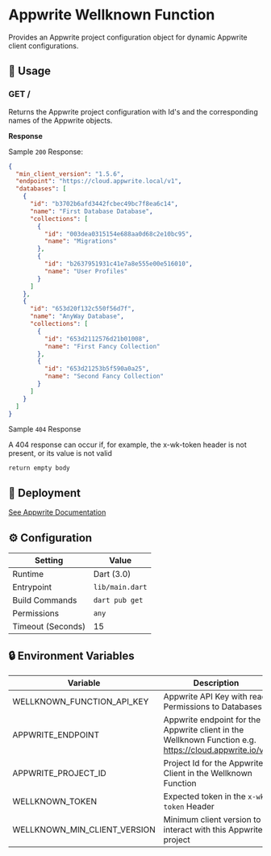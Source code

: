 # Appwrite Wellknown Function

Provides an Appwrite project configuration object for dynamic Appwrite client configurations.

## 🧰 Usage

### GET /

Returns the Appwrite project configuration with Id's and the corresponding names of the Appwrite objects.

**Response**

Sample `200` Response:

```json
{
  "min_client_version": "1.5.6",
  "endpoint": "https://cloud.appwrite.local/v1",
  "databases": [
    {
      "id": "b3702b6afd3442fcbec49bc7f8ea6c14",
      "name": "First Database Database",
      "collections": [
        {
          "id": "003dea0315154e688aa0d68c2e10bc95",
          "name": "Migrations"
        },
        {
          "id": "b2637951931c41e7a8e555e00e516010",
          "name": "User Profiles"
        }
      ]
    },
    {
      "id": "653d20f132c550f56d7f",
      "name": "AnyWay Database",
      "collections": [
        {
          "id": "653d2112576d21b01008",
          "name": "First Fancy Collection"
        },
        {
          "id": "653d21253b5f590a0a25",
          "name": "Second Fancy Collection"
        }
      ]
    }
  ]
}
```

Sample `404` Response

A 404 response can occur if, for example, the x-wk-token header is not present, or its value is not valid

```text
return empty body
```

## 🏢 Deployment

[See Appwrite Documentation](https://appwrite.io/docs/products/functions#)

## ⚙️ Configuration

| Setting           | Value           |
|-------------------|-----------------|
| Runtime           | Dart (3.0)      |
| Entrypoint        | `lib/main.dart` |
| Build Commands    | `dart pub get`  |
| Permissions       | `any`           |
| Timeout (Seconds) | 15              |

## 🔒 Environment Variables


| Variable                     | Description                                                                                           |
|------------------------------|-------------------------------------------------------------------------------------------------------|
| WELLKNOWN_FUNCTION_API_KEY   | Appwrite API Key with read Permissions to Databases                                                   |
| APPWRITE_ENDPOINT            | Appwrite endpoint for the Appwrite client in the Wellknown Function e.g. https://cloud.appwrite.io/v1 |
| APPWRITE_PROJECT_ID          | Project Id for the Appwrite Client in the Wellknown Function                                          |
| WELLKNOWN_TOKEN              | Expected token in the `x-wk-token` Header                                                             |
| WELLKNOWN_MIN_CLIENT_VERSION | Minimum client version to interact with this Appwrite project                                         |
